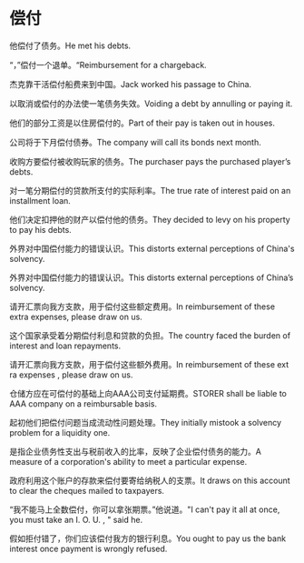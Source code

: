 # 偿付

<p><span class="chinese">他偿付了债务。</span><span class="english">He met his debts.</span></p>

<p><span class="chinese">“，”偿付一个退单。“</span><span class="english">Reimbursement for a chargeback.</span></p>

<p><span class="chinese">杰克靠干活偿付船费来到中国。</span><span class="english">Jack worked his passage to China.</span></p>

<p><span class="chinese">以取消或偿付的办法使一笔债务失效。</span><span class="english">Voiding a debt by annulling or paying it.</span></p>

<p><span class="chinese">他们的部分工资是以住房偿付的。</span><span class="english">Part of their pay is taken out  in houses.</span></p>

<p><span class="chinese">公司将于下月偿付债券。</span><span class="english">The company will call its bonds next month.</span></p>

<p><span class="chinese">收购方要偿付被收购玩家的债务。</span><span class="english">The purchaser pays the purchased player’s debts.</span></p>

<p><span class="chinese">对一笔分期偿付的贷款所支付的实际利率。</span><span class="english">The true rate of interest paid on an installment loan.</span></p>

<p><span class="chinese">他们决定扣押他的财产以偿付他的债务。</span><span class="english">They decided to levy on his property to pay his debts.</span></p>

<p><span class="chinese">外界对中国偿付能力的错误认识。</span><span class="english">This distorts external perceptions of China's solvency.</span></p>

<p><span class="chinese">外界对中国偿付能力的错误认识。</span><span class="english">This distorts external perceptions of China’s solvency.</span></p>

<p><span class="chinese">请开汇票向我方支款，用于偿付这些额定费用。</span><span class="english">In reimbursement of these extra expenses, please draw on us.</span></p>

<p><span class="chinese">这个国家承受着分期偿付利息和贷款的负担。</span><span class="english">The country faced the burden of interest and loan repayments.</span></p>

<p><span class="chinese">请开汇票向我方支款，用于偿付这些额外费用。</span><span class="english">In reimbursement of these ext ra expenses , please draw on us.</span></p>

<p><span class="chinese">仓储方应在可偿付的基础上向AAA公司支付延期费。</span><span class="english">STORER shall be liable to AAA company on a reimbursable basis.</span></p>

<p><span class="chinese">起初他们把偿付问题当成流动性问题处理。</span><span class="english">They initially mistook a solvency problem for a liquidity one.</span></p>

<p><span class="chinese">是指企业债务性支出与税前收入的比率，反映了企业偿付债务的能力。</span><span class="english">A measure of a corporation's ability to meet a particular expense.</span></p>

<p><span class="chinese">政府利用这个账户的存款来偿付要寄给纳税人的支票。</span><span class="english">It draws on this account to clear the cheques mailed to taxpayers.</span></p>

<p><span class="chinese">“我不能马上全数偿付，你可以拿张期票。”他说道。</span><span class="english">"I can't pay it all at once, you must take an I. O. U. , " said he.</span></p>

<p><span class="chinese">假如拒付错了，你们应该偿付我方的银行利息。</span><span class="english">You ought to pay us the bank interest once payment is wrongly refused.</span></p>

